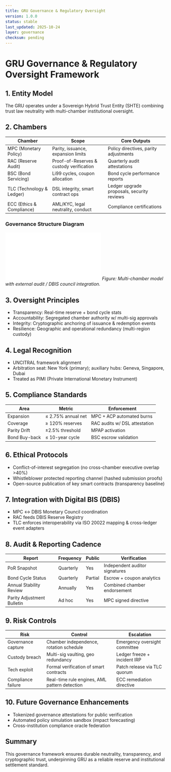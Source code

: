 ```yaml
---
title: GRU Governance & Regulatory Oversight
version: 1.0.0
status: stable
last_updated: 2025-10-24
layer: governance
checksum: pending
---
```

# GRU Governance & Regulatory Oversight Framework

## 1. Entity Model
The GRU operates under a Sovereign Hybrid Trust Entity (SHTE) combining trust law neutrality with multi-chamber institutional oversight.

## 2. Chambers
| Chamber | Scope | Core Outputs |
|---------|------|--------------|
| MPC (Monetary Policy) | Parity, issuance, expansion limits | Policy directives, parity adjustments |
| RAC (Reserve Audit) | Proof-of-Reserves & custody verification | Quarterly audit attestations |
| BSC (Bond Servicing) | Li99 cycles, coupon allocation | Bond cycle performance reports |
| TLC (Technology & Ledger) | DSL integrity, smart contract ops | Ledger upgrade proposals, security reviews |
| ECC (Ethics & Compliance) | AML/KYC, legal neutrality, conduct | Compliance certifications |

### Governance Structure Diagram
![Governance Chambers](../media/governance_chambers.pdf)
*Figure: Multi-chamber model with external audit / DBIS council integration.*

## 3. Oversight Principles
- Transparency: Real-time reserve + bond cycle stats
- Accountability: Segregated chamber authority w/ multi-sig approvals
- Integrity: Cryptographic anchoring of issuance & redemption events
- Resilience: Geographic and operational redundancy (multi-region custody)

## 4. Legal Recognition
- UNCITRAL framework alignment
- Arbitration seat: New York (primary); auxiliary hubs: Geneva, Singapore, Dubai
- Treated as PIMI (Private International Monetary Instrument)

## 5. Compliance Standards
| Area | Metric | Enforcement |
|------|-------|------------|
| Expansion | ≤ 2.75% annual net | MPC + ACP automated burns |
| Coverage | ≥ 120% reserves | RAC audits w/ DSL attestation |
| Parity Drift | ±2.5% threshold | MPAP activation |
| Bond Buy-back | ≤ 10-year cycle | BSC escrow validation |

## 6. Ethical Protocols
- Conflict-of-interest segregation (no cross-chamber executive overlap >40%)
- Whistleblower protected reporting channel (hashed submission proofs)
- Open-source publication of key smart contracts (transparency baseline)

## 7. Integration with Digital BIS (DBIS)
- MPC ↔ DBIS Monetary Council coordination
- RAC feeds DBIS Reserve Registry
- TLC enforces interoperability via ISO 20022 mapping & cross-ledger event adapters

## 8. Audit & Reporting Cadence
| Report | Frequency | Public | Verification |
|--------|----------|-------|-------------|
| PoR Snapshot | Quarterly | Yes | Independent auditor signatures |
| Bond Cycle Status | Quarterly | Partial | Escrow + coupon analytics |
| Annual Stability Review | Annually | Yes | Combined chamber endorsement |
| Parity Adjustment Bulletin | Ad hoc | Yes | MPC signed directive |

## 9. Risk Controls
| Risk | Control | Escalation |
|------|--------|-----------|
| Governance capture | Chamber independence, rotation schedule | Emergency oversight committee |
| Custody breach | Multi-sig vaulting, geo redundancy | Ledger freeze + incident IRP |
| Tech exploit | Formal verification of smart contracts | Patch release via TLC quorum |
| Compliance failure | Real-time rule engines, AML pattern detection | ECC remediation directive |

## 10. Future Governance Enhancements
- Tokenized governance attestations for public verification
- Automated policy simulation sandbox (impact forecasting)
- Cross-institution compliance oracle federation

## Summary
This governance framework ensures durable neutrality, transparency, and cryptographic trust, underpinning GRU as a reliable reserve and institutional settlement standard.

